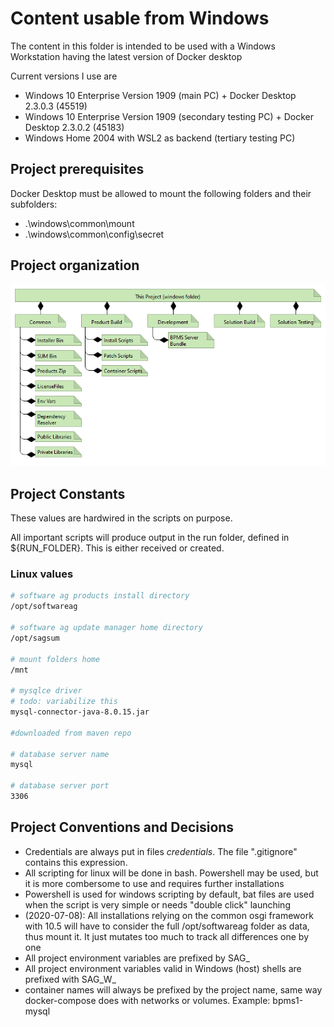 # Content usable from Windows

The content in this folder is intended to be used with a Windows Workstation having the latest version of Docker desktop

Current versions I use are

- Windows 10 Enterprise Version 1909 (main PC) + Docker Desktop 2.3.0.3 (45519)
- Windows 10 Enterprise Version 1909 (secondary testing PC) + Docker Desktop 2.3.0.2 (45183)
- Windows Home 2004 with WSL2 as backend (tertiary testing PC)

## Project prerequisites

Docker Desktop must be allowed to mount the following folders and their subfolders:

- .\windows\common\mount
- .\windows\common\config\secret

## Project organization

![Project Assets Organization](./common/img/ProjectAssetsOrganization.png)

## Project Constants

These values are hardwired in the scripts on purpose.

All important scripts will produce output in the run folder, defined in ${RUN_FOLDER}. This is either received or created.

### Linux values

```bash
# software ag products install directory
/opt/softwareag

# software ag update manager home directory
/opt/sagsum

# mount folders home
/mnt

# mysqlce driver
# todo: variabilize this
mysql-connector-java-8.0.15.jar

#downloaded from maven repo

# database server name
mysql

# database server port
3306
```

## Project Conventions and Decisions

- Credentials are always put in files *credentials*. The file ".gitignore" contains this expression.
- All scripting for linux will be done in bash. Powershell may be used, but it is more combersome to use and requires further installations
- Powershell is used for windows scripting by default, bat files are used when the script is very simple or needs "double click" launching
- (2020-07-08): All installations relying on the common osgi framework with 10.5 will have to consider the full /opt/softwareag folder as data, thus mount it. It just mutates too much to track all differences one by one
- All project environment variables are prefixed by SAG_
- All project environment variables valid in Windows (host) shells are prefixed with SAG_W_
- container names will always be prefixed by the project name, same way docker-compose does with networks or volumes. Example: bpms1-mysql
